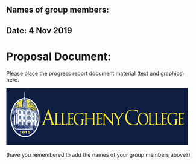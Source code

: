 ## Names of group members:
## Date: 4 Nov 2019

# Proposal Document:

Please place the progress report document material (text and graphics) here.

![Logo](graphics/allegheny.png)

(have you remembered to add the names of your group members above?)
